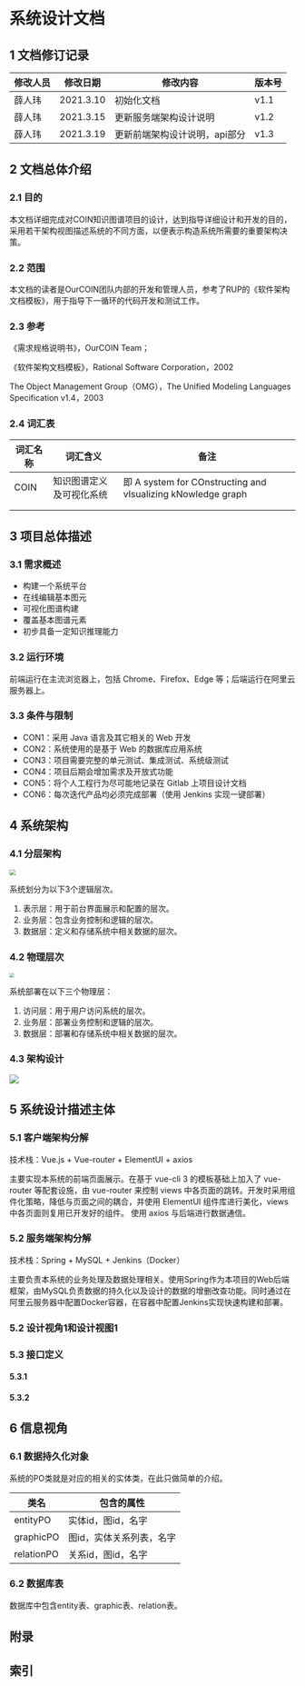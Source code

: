 # 系统设计文档

## 1 文档修订记录

| 修改人员 | 修改日期  | 修改内容                      | 版本号 |
| -------- | --------- | ----------------------------- | ------ |
| 薛人玮   | 2021.3.10 | 初始化文档                    | v1.1   |
| 薛人玮   | 2021.3.15 | 更新服务端架构设计说明        | v1.2   |
| 薛人玮   | 2021.3.19 | 更新前端架构设计说明，api部分 | v1.3   |



## 2 文档总体介绍

### 2.1 目的

本文档详细完成对COIN知识图谱项目的设计，达到指导详细设计和开发的目的，采用若干架构视图描述系统的不同方面，以便表示构造系统所需要的重要架构决策。

### 2.2 范围

本文档的读者是OurCOIN团队内部的开发和管理人员，参考了RUP的《软件架构文档模板》，用于指导下一循环的代码开发和测试工作。

### 2.3 参考

《需求规格说明书》，OurCOIN Team；

《软件架构文档模板》，Rational Software Corporation，2002

The Object Management Group（OMG），The Unified Modeling Languages Specification v1.4，2003

### 2.4 词汇表

| 词汇名称 | 词汇含义                 | 备注                                                         |
| -------- | ------------------------ | ------------------------------------------------------------ |
| COIN     | 知识图谱定义及可视化系统 | 即 A system for COnstructing and  vIsualizing kNowledge graph |
|          |                          |                                                              |
|          |                          |                                                              |

## 3 项目总体描述

### 3.1 需求概述

* 构建一个系统平台
* 在线编辑基本图元
* 可视化图谱构建
* 覆盖基本图谱元素
* 初步具备一定知识推理能力

### 3.2 运行环境

前端运行在主流浏览器上，包括 Chrome、Firefox、Edge 等；后端运行在阿里云服务器上。

### 3.3 条件与限制

- CON1：采用 Java 语言及其它相关的 Web 开发
- CON2：系统使用的是基于 Web 的数据库应用系统
- CON3：项目需要完整的单元测试、集成测试、系统级测试
- CON4：项目后期会增加需求及开放式功能
- CON5：将个人工程行为尽可能地记录在 Gitlab 上项目设计文档
- CON6：每次迭代产品均必须完成部署（使用 Jenkins 实现一键部署）

## 4 系统架构

### 4.1 分层架构

<img src="https://ae01.alicdn.com/kf/U6156ea8e4e55442c8603d6d512e99bb1Q.jpg" style="zoom: 67%;" />

系统划分为以下3个逻辑层次。

1. 表示层：用于前台界面展示和配置的层次。
2. 业务层：包含业务控制和逻辑的层次。
3. 数据层：定义和存储系统中相关数据的层次。

### 4.2 物理层次

<img src="https://ae01.alicdn.com/kf/U6c6a9f7bfb9941e1a5697f5bd2fd85d7a.jpg" style="zoom:50%;" />

系统部署在以下三个物理层：

1. 访问层：用于用户访问系统的层次。
2. 业务层：部署业务控制和逻辑的层次。
3. 数据层：部署和存储系统中相关数据的层次。

### 4.3 架构设计

![](https://ae01.alicdn.com/kf/U6bf291fdd5a442b6b6be14c82cc161f57.jpg)

## 5 系统设计描述主体

### 5.1 客户端架构分解

技术栈：Vue.js + Vue-router + ElementUI + axios

主要实现本系统的前端页面展示。在基于 vue-cli 3 的模板基础上加入了 vue-router 等配套设施，由 vue-router 来控制 views 中各页面的跳转。开发时采用组件化策略，降低与页面之间的耦合，并使用 ElementUI 组件库进行美化，views 中各页面则复用已开发好的组件。 使用 axios 与后端进行数据通信。

### 5.2 服务端架构分解

技术栈：Spring + MySQL + Jenkins（Docker）

主要负责本系统的业务处理及数据处理相关。使用Spring作为本项目的Web后端框架，由MySQL负责数据的持久化以及设计的数据的增删改查功能。同时通过在阿里云服务器中配置Docker容器，在容器中配置Jenkins实现快速构建和部署。

### 5.2 设计视角1和设计视图1

### 5.3 接口定义

#### 5.3.1

#### 5.3.2

## 6 信息视角

### 6.1 数据持久化对象

系统的PO类就是对应的相关的实体类，在此只做简单的介绍。

| 类名       | 包含的属性               |
| ---------- | ------------------------ |
| entityPO   | 实体id，图id，名字       |
| graphicPO  | 图id，实体关系列表，名字 |
| relationPO | 关系id，图id，名字       |

### 6.2 数据库表

数据库中包含entity表、graphic表、relation表。

## 附录

## 索引